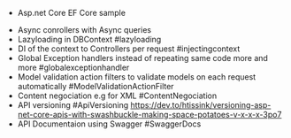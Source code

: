 ﻿* Asp.net Core EF Core sample

- Async conrollers with Async queries
- Lazyloading in DBContext #lazyloading
- DI of the context to Controllers per request #injectingcontext
- Global Exception handlers instead of repeating same code more and more #globalexceptionhandler
- Model validation action filters to validate models on each request automatically #ModelValidationActionFilter
- Content negociation e.g for XML #ContentNegociation
- API versioning #ApiVersioning
  https://dev.to/htissink/versioning-asp-net-core-apis-with-swashbuckle-making-space-potatoes-v-x-x-x-3po7
- API Documentaion using Swagger #SwaggerDocs